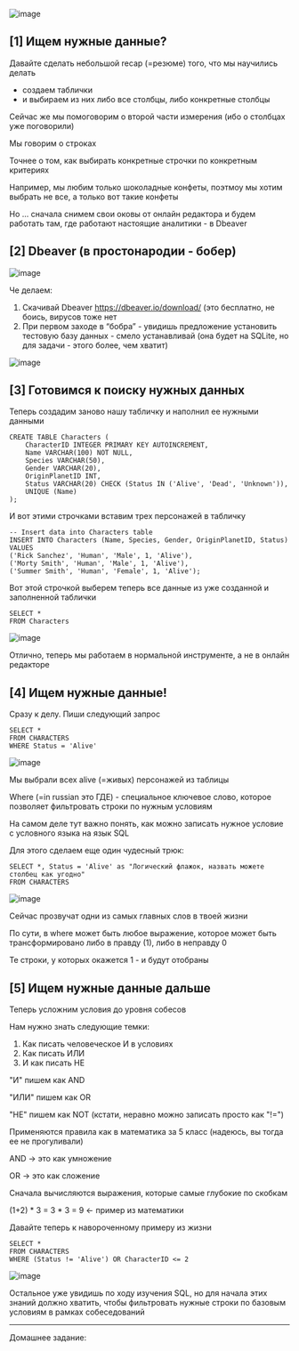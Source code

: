 ![image](https://github.com/user-attachments/assets/844a1b6b-01d3-4683-bcf7-ba28b1b88ebf)

## [1] Ищем нужные данные?

Давайте сделать небольшой recap (=резюме) того, что мы научились делать
- создаем таблички
- и выбираем из них либо все столбцы, либо конкретные столбцы

Сейчас же мы помоговорим о второй части измерения (ибо о столбцах уже поговорили) 

Мы говорим о строках

Точнее о том, как выбирать конкретные строчки по конкретным критериях 

Например, мы любим только шоколадные конфеты, поэтмоу мы хотим выбрать не все, а только вот такие конфеты 

Но ... сначала снимем свои оковы от онлайн редактора и будем работать там, где работают настоящие аналитики - в Dbeaver 


## [2] Dbeaver (в простонародии - бобер)

![image](https://github.com/user-attachments/assets/eb196cc2-e086-449b-8533-6cff26648879)


Че делаем:
1. Скачивай Dbeaver https://dbeaver.io/download/ (это бесплатно, не боись, вирусов тоже нет
2. При первом заходе в “бобра” - увидишь предложение установить тестовую базу данных - смело устанавливай (она будет на SQLite, но для задачи - этого более, чем хватит)

![image](https://github.com/user-attachments/assets/5932452a-0910-404b-9245-770f54fdcbd3)

## [3] Готовимся к поиску нужных данных

Теперь создадим заново нашу табличку и наполнил ее нужными данными

```
CREATE TABLE Characters (
    CharacterID INTEGER PRIMARY KEY AUTOINCREMENT,
    Name VARCHAR(100) NOT NULL,
    Species VARCHAR(50),
    Gender VARCHAR(20),
    OriginPlanetID INT,
    Status VARCHAR(20) CHECK (Status IN ('Alive', 'Dead', 'Unknown')),
    UNIQUE (Name)
);
```

И вот этими строчками вставим трех персонажей в табличку

```
-- Insert data into Characters table
INSERT INTO Characters (Name, Species, Gender, OriginPlanetID, Status) VALUES
('Rick Sanchez', 'Human', 'Male', 1, 'Alive'),
('Morty Smith', 'Human', 'Male', 1, 'Alive'),
('Summer Smith', 'Human', 'Female', 1, 'Alive');
```

Вот этой строчкой выберем теперь все данные из уже созданной и заполненной таблички

```
SELECT *
FROM Characters
```

![image](https://github.com/user-attachments/assets/d92d78f1-a4ab-4f9a-88a7-4909b98e42f2)

Отлично, теперь мы работаем в нормальной инструменте, а не в онлайн редакторе

## [4] Ищем нужные данные!

Сразу к делу. Пиши следующий запрос

```
SELECT * 
FROM CHARACTERS
WHERE Status = 'Alive'
```

![image](https://github.com/user-attachments/assets/4d9ad51f-276d-43f5-a06c-05d33d2d509f)


Мы выбрали всех alive (=живых) персонажей из таблицы 

Where (=in russian это ГДЕ) - специальное ключевое слово, которое позволяет фильтровать строки по нужным условиям

На самом деле тут важно понять, как можно записать нужное условие с условного языка на язык SQL

Для этого сделаем еще один чудесный трюк:


```
SELECT *, Status = 'Alive' as "Логический флажок, назвать можете столбец как угодно"
FROM CHARACTERS
```

![image](https://github.com/user-attachments/assets/341ad098-0aba-46a5-bf26-912d5437f9d6)


Сейчас прозвучат одни из самых главных слов в твоей жизни 

По сути, в where может быть любое выражение, которое может быть трансформировано либо в правду (1), либо в неправду 0

Те строки, у которых окажется 1 - и будут отобраны


## [5] Ищем нужные данные дальше

Теперь усложним условия до уровня собесов

Нам нужно знать следующие темки:
1. Как писать человеческое И в условиях
2. Как писать ИЛИ
3. И как писать НЕ

"И" пишем как AND

"ИЛИ" пишем как OR

"НЕ" пишем как NOT (кстати, неравно можно записать просто как "!=")

Применяются правила как в математика за 5 класс (надеюсь, вы тогда ее не прогуливали) 


AND -> это как умножение

OR -> это как сложение

Сначала вычисляются выражения, которые самые глубокие по скобкам

(1+2) * 3 = 3 * 3 = 9 <- пример из математики

Давайте теперь к навороченному примеру из жизни

```
SELECT *
FROM CHARACTERS
WHERE (Status != 'Alive') OR CharacterID <= 2
```

![image](https://github.com/user-attachments/assets/10127b57-f159-49bb-87db-7fb39af28a02)

Остальное уже увидишь по ходу изучения SQL, но для начала этих знаний должно хватить, чтобы фильтровать нужные строки по базовым условиям в рамках собеседований

---------

Домашнее задание:






